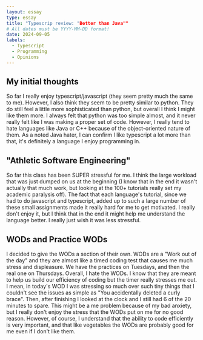 ```yaml
---
layout: essay
type: essay
title: "Typescrip review: "Better than Java""
# All dates must be YYYY-MM-DD format!
date: 2024-09-05
labels:
  - Typescript
  - Programming
  - Opinions
---
```


## My initial thoughts

So far I really enjoy typescript/javascript (they seem pretty much the same to me). However, I also think they seem to be pretty similar to python. They do still feel a little more sophisticated than python, but overall I think I might like them more. I always felt that python was too simple almost, and it never really felt like I was making a proper set of code. However, I really tend to hate languages like Java or C++ because of the object-oriented nature of them. As a noted Java hater, I can confirm I like typescript a lot more than that, it's definitely a language I enjoy programming in. 

## "Athletic Software Engineering"

So far this class has been SUPER stressful for me. I think the large workload that was just dumped on us at the beginning (I know that in the end it wasn't actually that much work, but looking at the 100+ tutorials really set my academic paralysis off). The fact that each language's tutorial, since we had to do javascript and typescript, added up to such a large number of these small assignments made it really hard for me to get motivated. I really don't enjoy it, but I think that in the end it might help me understand the language better. I really just wish it was less stressful.

## WODs and Practice WODs

I decided to give the WODs a section of their own. WODs are a "Work out of the day" and they are almost like a timed coding test that causes me much stress and displeasure. We have the practices on Tuesdays, and then the real one on Thursdays. Overall, I hate the WODs. I know that they are meant to help us build our efficiency of coding but the timer really stresses me out. I mean, in today's WOD I was stressing so much over such tiny things that I couldn't see the issues as simple as "You accidentally deleted a curly brace". Then, after finishing I looked at the clock and I still had 6 of the 20 minutes to spare. This might be a me problem because of my bad anxiety, but I really don't enjoy the stress that the WODs put on me for no good reason. However, of course, I understand that the ability to code efficiently is very important, and that like vegetables the WODs are probably good for me even if I don't like them.
